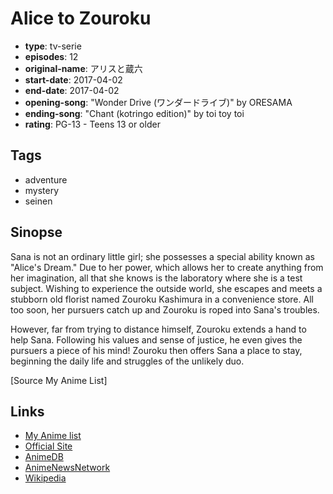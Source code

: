 # Alice to Zouroku

-   **type**: tv-serie
-   **episodes**: 12
-   **original-name**: アリスと蔵六
-   **start-date**: 2017-04-02
-   **end-date**: 2017-04-02
-   **opening-song**: "Wonder Drive (ワンダードライブ)" by ORESAMA
-   **ending-song**: "Chant (kotringo edition)" by toi toy toi
-   **rating**: PG-13 - Teens 13 or older

## Tags

-   adventure
-   mystery
-   seinen

## Sinopse

Sana is not an ordinary little girl; she possesses a special ability known as "Alice's Dream." Due to her power, which allows her to create anything from her imagination, all that she knows is the laboratory where she is a test subject. Wishing to experience the outside world, she escapes and meets a stubborn old florist named Zouroku Kashimura in a convenience store. All too soon, her pursuers catch up and Zouroku is roped into Sana's troubles.

However, far from trying to distance himself, Zouroku extends a hand to help Sana. Following his values and sense of justice, he even gives the pursuers a piece of his mind! Zouroku then offers Sana a place to stay, beginning the daily life and struggles of the unlikely duo.

[Source My Anime List]

## Links

-   [My Anime list](https://myanimelist.net/anime/34350/Alice_to_Zouroku)
-   [Official Site](http://www.alicetozouroku.com/)
-   [AnimeDB](http://anidb.info/perl-bin/animedb.pl?show=anime&aid=12526)
-   [AnimeNewsNetwork](http://www.animenewsnetwork.com/encyclopedia/anime.php?id=19024)
-   [Wikipedia](https://en.wikipedia.org/wiki/Alice_to_Zouroku)
